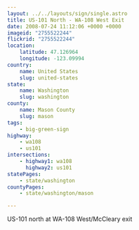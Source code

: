 ```yaml
---
layout: ../../layouts/sign/single.astro
title: US-101 North - WA-108 West Exit
date: 2008-07-24 11:12:06 +0000 +0000
imageid: "2755522244"
flickrid: "2755522244"
location:
    latitude: 47.126964
    longitude: -123.09994
country:
    name: United States
    slug: united-states
state:
    name: Washington
    slug: washington
county:
    name: Mason County
    slug: mason
tags:
    - big-green-sign
highway:
    - wa108
    - us101
intersections:
    - highway1: wa108
      highway2: us101
statePages:
    - state/washington
countyPages:
    - state/washington/mason

---
```

US-101 north at WA-108 West/McCleary exit